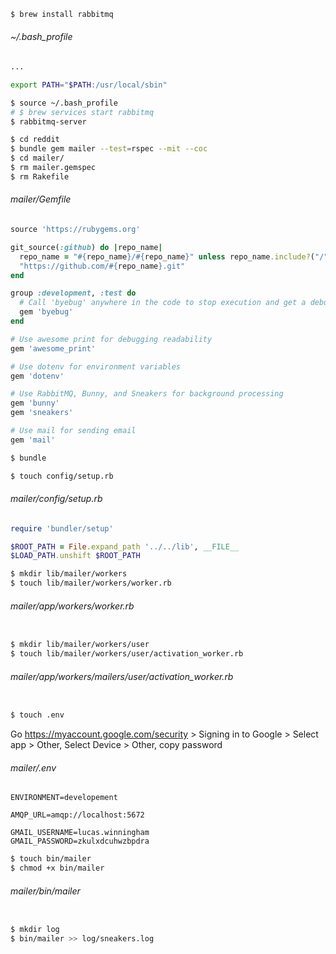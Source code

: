 ```bash
$ brew install rabbitmq
```

###### ~/.bash_profile

```bash
...

export PATH="$PATH:/usr/local/sbin"

```

```bash
$ source ~/.bash_profile
# $ brew services start rabbitmq
$ rabbitmq-server
```

```bash
$ cd reddit
$ bundle gem mailer --test=rspec --mit --coc
$ cd mailer/
$ rm mailer.gemspec
$ rm Rakefile
```

###### mailer/Gemfile

```ruby
source 'https://rubygems.org'

git_source(:github) do |repo_name|
  repo_name = "#{repo_name}/#{repo_name}" unless repo_name.include?("/")
  "https://github.com/#{repo_name}.git"
end

group :development, :test do
  # Call 'byebug' anywhere in the code to stop execution and get a debugger console
  gem 'byebug'
end

# Use awesome print for debugging readability
gem 'awesome_print'

# Use dotenv for environment variables
gem 'dotenv'

# Use RabbitMQ, Bunny, and Sneakers for background processing
gem 'bunny'
gem 'sneakers'

# Use mail for sending email
gem 'mail'

```

```bash
$ bundle
```

```bash
$ touch config/setup.rb
```

###### mailer/config/setup.rb

```ruby
require 'bundler/setup'

$ROOT_PATH = File.expand_path '../../lib', __FILE__
$LOAD_PATH.unshift $ROOT_PATH

```

```bash
$ mkdir lib/mailer/workers
$ touch lib/mailer/workers/worker.rb
```

###### mailer/app/workers/worker.rb

```ruby

```

```bash
$ mkdir lib/mailer/workers/user
$ touch lib/mailer/workers/user/activation_worker.rb
```

<!-- add to worker.rb an abstraction for Mailer -->

###### mailer/app/workers/mailers/user/activation_worker.rb

```ruby

```

```bash
$ touch .env
```

Go https://myaccount.google.com/security > Signing in to Google > Select app > Other, Select Device > Other, copy password

###### mailer/.env

```
ENVIRONMENT=developement

AMQP_URL=amqp://localhost:5672

GMAIL_USERNAME=lucas.winningham
GMAIL_PASSWORD=zkulxdcuhwzbpdra

```

```bash
$ touch bin/mailer
$ chmod +x bin/mailer
```

###### mailer/bin/mailer

```ruby

```

```bash
$ mkdir log
$ bin/mailer >> log/sneakers.log
```

